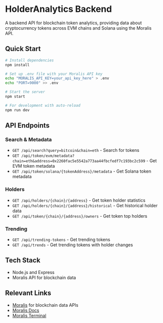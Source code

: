 # HolderAnalytics Backend

A backend API for blockchain token analytics, providing data about cryptocurrency tokens across EVM chains and Solana using the Moralis API.

## Quick Start

```bash
# Install dependencies
npm install

# Set up .env file with your Moralis API key
echo "MORALIS_API_KEY=your_api_key_here" > .env
echo "PORT=9000" >> .env

# Start the server
npm start

# For development with auto-reload
npm run dev
```

## API Endpoints

### Search & Metadata

- `GET /api/search?query=bitcoin&chain=eth` - Search for tokens
- `GET /api/token/evm/metadata?chain=eth&address=0x2260fac5e5542a773aa44fbcfedf7c193bc2c599` - Get EVM token metadata
- `GET /api/token/solana/{tokenAddress}/metadata` - Get Solana token metadata

### Holders

- `GET /api/holders/{chain}/{address}` - Get token holder statistics
- `GET /api/holders/{chain}/{address}/historical` - Get historical holder data
- `GET /api/token/{chain}/{address}/owners` - Get token top holders

### Trending

- `GET /api/trending-tokens` - Get trending tokens
- `GET /api/trends` - Get trending tokens with holder changes

## Tech Stack

- Node.js and Express
- Moralis API for blockchain data

## Relevant Links

- [Moralis](https://developers.moralis.com) for blockchain data APIs
- [Moralis Docs](https://docs.moralis.com)
- [Moralis Terminal](https://moralis.com)
